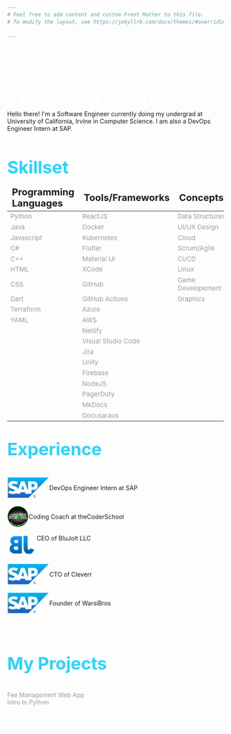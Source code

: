 ```yaml
---
# Feel free to add content and custom Front Matter to this file.
# To modify the layout, see https://jekyllrb.com/docs/themes/#overriding-theme-defaults

---
```

<style>
p {
    color:#9c9c9c;
}
</style>
<br>
<p style="font-size:45pt;color:white;font-weight:bold;padding-bottom:0px;margin-bottom:1px">Hassan Warsi</p>
Hello there! I'm a Software Engineer currently doing my undergrad at University of California, Irvine in Computer Science.  I am also a DevOps Engineer Intern at SAP.
<br><br>
<p style="font-size:30pt;color:#29d4ff;font-weight:bold;padding-bottom:0px;margin-bottom:1px">Skillset</p>

<style scoped>
table {
}
th {
    text-align: left;
    font-size: 22px;
}
td {
    font-size: 15px;
    color: #9c9c9c;
}
table, td, th {
        border: 0px solid black;
        }
</style>

|Programming Languages | Tools/Frameworks | Concepts |
|------------|-----------|-------------|
| Python | ReactJS| Data Structures |
|Java  | Docker|  UI/UX Design |
|Javascript| Kubernetes| Cloud |
|C#| Flutter| Scrum/Agile |
|C++| Material UI| CI/CD |
|HTML| XCode| Linux |
|CSS| GitHub |  Game Developement |
|Dart| GitHub Actions | Graphics |
|Terraform| Azure | |
|YAML|AWS | |
|    | Netlify | |
|    | Visual Studio Code |    |
|    | Jira |    |
|    | Unity |    |
|    | Firebase |    |
|    | NodeJS |    |
|    | PagerDuty |    |
|    | MkDocs |    |
|    | Docusaraus |    |



<p style="font-size:30pt;color:#29d4ff;font-weight:bold">Experience</p>

<div style="display:flex;flex-direction:column">

<div style="display:flex;align-content:center;border:none;border-radius:1px;" >
<img src="sap.png" alt="SAP Logo" height="50"/> 
<br>
DevOps Engineer Intern at SAP
</div><br>

<div style="display:flex;align-content:center;border:none;border-radius:0px;" >
<img src="thecoderschool.png" alt="theCoderSchool Logo" height="50"/> 
<br>
Coding Coach at theCoderSchool
</div><br>

<div style="display:flex;align-content:center;border:none;border-radius:0px;" >
<img src="blujolt.png" alt="BluJolt" height="50"/> CEO of BluJolt LLC
<br>

</div><br>

<div style="display:flex;align-content:center;border:none;border-radius:0px;" >
<img src="sap.png" alt="SAP Logo" height="50"/> <br>CTO of Cleverr
</div><br>

<div style="display:flex;align-content:center;border:none;border-radius:0px;" >
<img src="sap.png" alt="SAP Logo" height="50"/> <br>
Founder of WarsiBros
</div><br>
</div>
<br>
<br>
<p style="font-size:30pt;color:#29d4ff;font-weight:bold">My Projects</p>

Fee Management Web App<br/>
Intro to Python


<p style="font-size:20pt;color:white;font-weight:bold;text-align:center">Contact Me</p>







